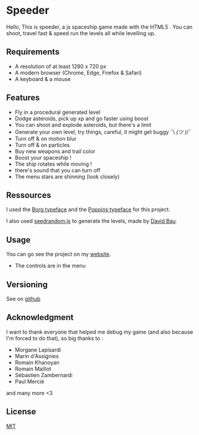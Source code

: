 # Speeder  
Hello,
This is speeder, a js spaceship game made with the HTML5 <canvas>. You can shoot, travel fast & speed run the levels all while levelling up.

## Requirements
* A resolution of at least 1280 x 720 px
* A modern browser (Chrome, Edge, Firefox & Safari)
* A keyboard & a mouse

## Features
* Fly in a procedural generated level
* Dodge asteroids, pick up xp and go faster using boost
* You can shoot and explode asteroids, but there's a limit
* Generate your own level, try things, careful, it might get buggy ¯\ _(ツ )_/¯
* Turn off & on motion blur
* Turn off & on particles
* Buy new weapons and trail color
* Boost your spaceship !
* The ship rotates while moving !
* there's sound that you can turn off
* The menu stars are shinning (look closely)

## Ressources
I used the [Borg typeface](https://www.behance.net/gallery/12578815/Borg-Typeface-(FREE)) and the [Poppins typeface](https://fonts.adobe.com/fonts/poppins) for this project.

I also used [seedrandom.js](https://www.npmjs.com/package/seedrandom) to generate the levels, made by [David Bau](http://davidbau.com).

## Usage
You can go see the project on my [website](https://thomaslacroix.fr/speeder).
* The controls are in the menu

## Versioning
See on [github](https://github.com/majejam/speeder/)

## Acknowledgment
I want to thank everyone that helped me debug my game (and also because I'm forced to do that), so big thanks to :
- Morgane Lapisardi
- Marin d'Assignies
- Romain Khanoyan
- Romain Maillot
- Sébastien Zambernardi
- Paul Mercié

[//]: # (Hello)
    and many more <3

## License
[MIT](https://choosealicense.com/licenses/mit/)
